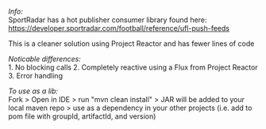 *Info:*  
SportRadar has a hot publisher consumer library found here: https://developer.sportradar.com/football/reference/ufl-push-feeds

This is a cleaner solution using Project Reactor and has fewer lines of code

*Noticable differences:*  
	1. No blocking calls
	2. Completely reactive using a Flux from Project Reactor
	3. Error handling

*To use as a lib:*  
Fork > Open in IDE > run "mvn clean install" > JAR will be added to your local maven repo > use as a dependency in your other projects (i.e. add to pom file with groupId, artifactId, and version)

